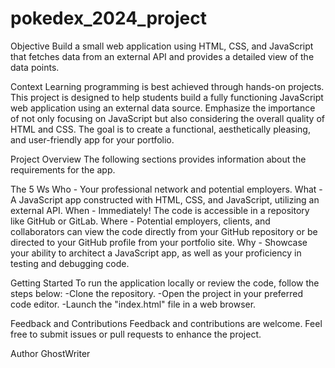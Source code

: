 # pokedex_2024_project
 
Objective
    Build a small web application using HTML, CSS, and JavaScript that fetches data from an external API and provides a detailed view of the data points.

Context
    Learning programming is best achieved through hands-on projects. This project is designed to help students build a fully functioning JavaScript web application using an external data source. Emphasize the importance of not only focusing on JavaScript but also considering the overall quality of HTML and CSS. The goal is to create a functional, aesthetically pleasing, and user-friendly app for your portfolio.

Project Overview
    The following sections provides information about the requirements for the app.

The 5 Ws
    Who - Your professional network and potential employers.
    What - A JavaScript app constructed with HTML, CSS, and JavaScript, utilizing an external API.
    When - Immediately! The code is accessible in a repository like GitHub or GitLab.
    Where - Potential employers, clients, and collaborators can view the code directly from your GitHub repository or be directed to your GitHub profile from your portfolio site.
    Why - Showcase your ability to architect a JavaScript app, as well as your proficiency in testing and debugging code.

Getting Started
    To run the application locally or review the code, follow the steps below:
        -Clone the repository.
        -Open the project in your preferred code editor.
        -Launch the "index.html" file in a web browser.

Feedback and Contributions
    Feedback and contributions are welcome. Feel free to submit issues or pull requests to enhance the project.

Author
    GhostWriter